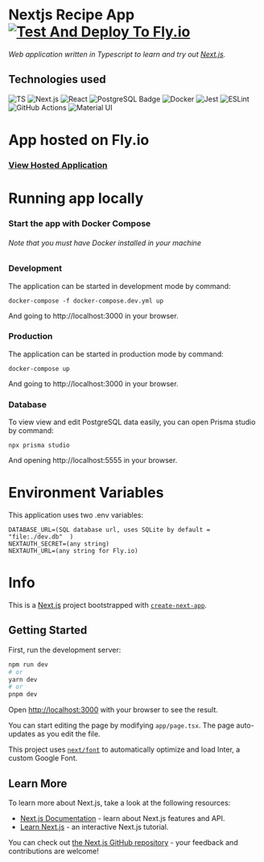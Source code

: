 # Nextjs Recipe App  [![Test And Deploy To Fly.io](https://github.com/lapptomi/nextjs-app/actions/workflows/fly.yml/badge.svg?branch=main)](https://github.com/lapptomi/nextjs-app/actions/workflows/fly.yml)  

*Web application written in Typescript to learn and try out [Next.js](https://nextjs.org/).*

## Technologies used  

![TS](https://img.shields.io/badge/TypeScript-007ACC?style=for-the-badge&logo=typescript&logoColor=white)
![Next.js](https://img.shields.io/badge/next.js-000000?style=for-the-badge&logo=nextdotjs&logoColor=white)
![React](https://img.shields.io/badge/React-20232A?style=for-the-badge&logo=react&logoColor=61DAFB)
![PostgreSQL Badge](https://img.shields.io/badge/PostgreSQL-4169E1?logo=postgresql&logoColor=fff&style=for-the-badge)
![Docker](https://img.shields.io/badge/docker-%230db7ed.svg?style=for-the-badge&logo=docker&logoColor=white)
![Jest](https://img.shields.io/badge/Jest-C21325?logo=jest&logoColor=fff&style=for-the-badge)
![ESLint](https://img.shields.io/badge/ESLint-4B3263?style=for-the-badge&logo=eslint&logoColor=white)
![GitHub Actions](https://img.shields.io/badge/github%20actions-%232671E5.svg?style=for-the-badge&logo=githubactions&logoColor=white)
![Material UI](https://img.shields.io/badge/Material--UI-0081CB?style=for-the-badge&logo=mui&logoColor=white)


# App hosted on Fly.io
### [View Hosted Application](https://recipeapp-pro.fly.dev/)


# Running app locally  

### Start the app with Docker Compose
###### Note that you must have Docker installed in your machine   


### Development
The application can be started in development mode by command:  
```
docker-compose -f docker-compose.dev.yml up
```
And going to http://localhost:3000 in your browser.

### Production
The application can be started in production mode by command:  
```
docker-compose up
```  
And going to http://localhost:3000 in your browser.


### Database
To view view and edit PostgreSQL data easily, you can open Prisma studio by command:  
```
npx prisma studio
```  
And opening http://localhost:5555 in your browser.


# Environment Variables
This application uses two .env variables:  
```
DATABASE_URL=(SQL database url, uses SQLite by default = "file:./dev.db"  )
NEXTAUTH_SECRET=(any string)
NEXTAUTH_URL=(any string for Fly.io)
```

# Info

This is a [Next.js](https://nextjs.org/) project bootstrapped with [`create-next-app`](https://github.com/vercel/next.js/tree/canary/packages/create-next-app).

## Getting Started

First, run the development server:

```bash
npm run dev
# or
yarn dev
# or
pnpm dev
```

Open [http://localhost:3000](http://localhost:3000) with your browser to see the result.

You can start editing the page by modifying `app/page.tsx`. The page auto-updates as you edit the file.

This project uses [`next/font`](https://nextjs.org/docs/basic-features/font-optimization) to automatically optimize and load Inter, a custom Google Font.


## Learn More

To learn more about Next.js, take a look at the following resources:

- [Next.js Documentation](https://nextjs.org/docs) - learn about Next.js features and API.
- [Learn Next.js](https://nextjs.org/learn) - an interactive Next.js tutorial.

You can check out [the Next.js GitHub repository](https://github.com/vercel/next.js/) - your feedback and contributions are welcome!

